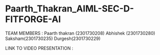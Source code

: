 # Paarth_Thakran_AIML-SEC-D-FITFORGE-AI

TEAM MEMBERS : 
Paarth thakran (2301730208) 
Abhishek (2301730280)
Saksham(2301730235)
Durgesh(2301730229)


LINK TO VIDEO PRESENTATION : 

